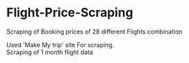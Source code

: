 # Flight-Price-Scraping
Scraping of Booking prices of 28 different Flights combination  

Used 'Make My trip' site For scraping.<br>
Scraping of 1 month flight data

